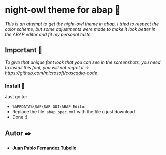 # night-owl theme for abap 🌌

_This is an attempt to get the night-owl theme in abap, I tried to respect the color scheme, but some adjustments were made to make it look better in the ABAP editor
and fit my personal taste._

## Important 🚀

_To give that unique font look that you can see in the screenshots, you need to install this font, you will not regret it → https://github.com/microsoft/cascadia-code_

### Install 🔧

Just go to:

 - `%APPDATA%\SAP\SAP GUI\ABAP Editor`
 - Replace the file` abap_spec.xml` with the file u just download
 - Done :)

## Autor ✒️

* **Juan Pablo Fernandez Tubello** 
